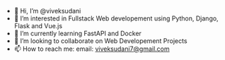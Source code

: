 - 👋 Hi, I’m @viveksudani
- 👀 I’m interested in Fullstack Web developement using Python, Django, Flask and Vue.js
- 🌱 I’m currently learning FastAPI and Docker
- 💞️ I’m looking to collaborate on Web Developement Projects
- 📫 How to reach me: email: viveksudani7@gmail.com
